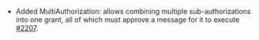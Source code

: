 * Added MultiAuthorization: allows combining multiple sub-authorizations into one grant, all of which must approve a message for it to execute [#2207](https://github.com/provenance-io/provenance/issues/2207).
